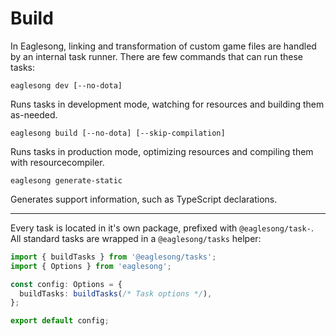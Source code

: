 # Build

In Eaglesong, linking and transformation of custom game files are handled by an internal task
runner. There are few commands that can run these tasks:

```shell
eaglesong dev [--no-dota]
```

Runs tasks in development mode, watching for resources and building them as-needed.

```shell
eaglesong build [--no-dota] [--skip-compilation]
```

Runs tasks in production mode, optimizing resources and compiling them with resourcecompiler.

```shell
eaglesong generate-static
```

Generates support information, such as TypeScript declarations.

---

Every task is located in it's own package, prefixed with `@eaglesong/task-`. All standard tasks are
wrapped in a `@eaglesong/tasks` helper:

```ts
import { buildTasks } from '@eaglesong/tasks';
import { Options } from 'eaglesong';

const config: Options = {
  buildTasks: buildTasks(/* Task options */),
};

export default config;
```
